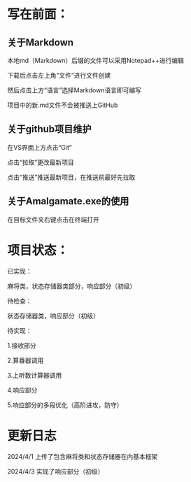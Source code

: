 # 写在前面：
## 关于Markdown
本地md（Markdown）后缀的文件可以采用Notepad++进行编辑

下载后点击左上角“文件”进行文件创建

然后点击上方“语言”选择Markdown语言即可编写

项目中的新.md文件不会被推送上GitHub


## 关于github项目维护
在VS界面上方点击“Git”

点击“拉取”更改最新项目

点击“推送”推送最新项目，在推送前最好先拉取

## 关于Amalgamate.exe的使用
在目标文件夹右键点击在终端打开



# 项目状态：

已实现：

麻将类，状态存储器类部分，响应部分（初级）


待检查：

状态存储器类，响应部分（初级）


待实现：

1.接收部分

2.算番器调用


3.上听数计算器调用

4.响应部分

5.响应部分的多段优化（高阶进攻，防守）



# 更新日志

2024/4/1 上传了包含麻将类和状态存储器在内基本框架

2024/4/3 实现了响应部分（初级）


